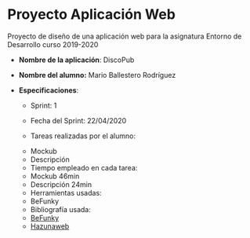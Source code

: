# Proyecto Aplicación Web
Proyecto de diseño de una aplicación web para la asignatura Entorno de Desarrollo curso 2019-2020



* **Nombre de la aplicación**: DiscoPub
* **Nombre del alumno:**  Mario Ballestero Rodríguez
* **Especificaciones**:
   * Sprint: 1
   
   * Fecha del Sprint: 22/04/2020
   
   * Tareas realizadas por el alumno:
    - Mockub
    - Descripción
    
   * Tiempo empleado en cada tarea:
    - Mockub 46min
    - Descripción 24min
   
   * Herramientas usadas:
    - BeFunky
    
   * Bibliografía usada:
   - [BeFunky](https://www.befunky.com/es/crear/disenador/)
   - [Hazunaweb](https://www.hazunaweb.com/blog/los-10-mejores-programas-de-diseno-web/)
  
